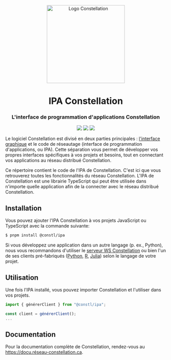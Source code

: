 <p align="center">
  <a href="https://docu.réseau-constellation.ca" title="Constellation">
    <img src="https://docu.xn--rseau-constellation-bzb.ca/logo.svg" alt="Logo Constellation" width="244" />
  </a>
</p>
<h1 align="center">IPA Constellation</h1>
<h3 align="center">L'interface de programmation d'applications Constellation</h3>

<p align="center">
  <a href="https://github.com/reseau-constellation/ipa/actions/workflows/tests.yml"><img src="https://github.com/reseau-constellation/ipa/actions/workflows/tests.yml/badge.svg?branch=main"></a>
  <a href="https://github.com/reseau-constellation/ipa/actions/workflows/docu.yml"><img src="https://github.com/reseau-constellation/ipa/actions/workflows/docu.yml/badge.svg?branch=main"></a>
  <a href="https://codecov.io/gh/reseau-constellation/ipa" >
    <img src="https://codecov.io/gh/reseau-constellation/ipa/branch/main/graph/badge.svg?token=D41D2XBE0P"/>
  </a>
  <br>
</p>


Le logiciel Constellation est divisé en deux parties principales :
[l'interface graphique](https://github.com/reseau-constellation/constellation/)
et le code de réseautage (interface de programmation d'applications, ou IPA).
Cette séparation vous permet de développer vos propres interfaces spécifiques
à vos projets et besoins, tout en connectant vos applications au réseau
distribué Constellation.

Ce répertoire contient le code de l'IPA de Constellation.
C'est ici que vous retrouverez toutes les fonctionnalités du réseau
Constellation. L'IPA de Constellation est une librairie TypeScript qui peut être utilisée dans n'importe quelle application afin de la connecter avec le réseau
distribué Constellation.

## Installation
Vous pouvez ajouter l'IPA Constellation à vos projets JavaScript ou TypeScript
avec la commande suivante:

```sh
$ pnpm install @constl/ipa
```

Si vous développez une application dans un autre langage (p. ex., Python),
nous vous recommandons d'utiliser le [serveur WS Constellation](https://github.com/reseau-constellation/serveur-ws) ou bien l'un de ses clients pré-fabriqués
([Python](https://github.com/reseau-constellation/client-python),
[R](https://github.com/reseau-constellation/client-r), [Julia](https://github.com/reseau-constellation/Constellation.jl))
selon le langage de votre projet.

## Utilisation
Une fois l'IPA installé, vous pouvez importer Constellation et l'utiliser dans vos
projets.

```TypeScript
import { générerClient } from "@constl/ipa";

const client = générerClient();
...

```

## Documentation
Pour la documentation complète de Constellation, rendez-vous au https://docu.réseau-constellation.ca.
